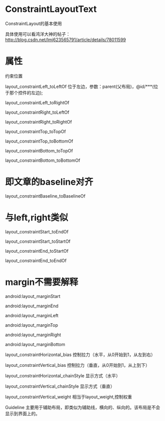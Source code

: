 # ConstraintLayoutText
ConstraintLayout的基本使用

具体使用可以看鸿洋大神的帖子：http://blog.csdn.net/lmj623565791/article/details/78011599

# 属性


约束位置

layout_constraintLeft_toLeftOf           位于左边，参数：parent(父布局)，@id/***(位于那个控件的左边);

layout_constraintLeft_toRightOf          

layout_constraintRight_toLeftOf

layout_constraintRight_toRightOf

layout_constraintTop_toTopOf

layout_constraintTop_toBottomOf

layout_constraintBottom_toTopOf

layout_constraintBottom_toBottomOf


# 即文章的baseline对齐

layout_constraintBaseline_toBaselineOf

# 与left,right类似

layout_constraintStart_toEndOf 

layout_constraintStart_toStartOf

layout_constraintEnd_toStartOf

layout_constraintEnd_toEndOf


# margin不需要解释

android:layout_marginStart

android:layout_marginEnd

android:layout_marginLeft

android:layout_marginTop

android:layout_marginRight

android:layout_marginBottom


layout_constraintHorizontal_bias        控制拉力（水平，从0开始到1，从左到右）

layout_constraintVertical_bias          控制拉力（垂直，从0开始到1，从上到下）


layout_constraintHorizontal_chainStyle  显示方式（水平）

layout_constraintVertical_chainStyle    显示方式（垂直）


layout_constraintVertical_weight        相当于layout_weight,控制权重


Guideline                               主要用于辅助布局，即类似为辅助线，横向的、纵向的。该布局是不会显示到界面上的。
